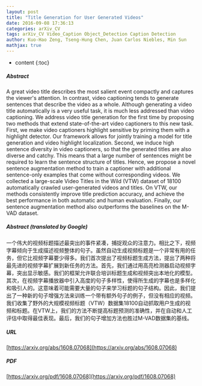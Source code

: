 ```yaml
---
layout: post
title: "Title Generation for User Generated Videos"
date: 2016-09-08 17:36:13
categories: arXiv_CV
tags: arXiv_CV Video_Caption Object_Detection Caption Detection
author: Kuo-Hao Zeng, Tseng-Hung Chen, Juan Carlos Niebles, Min Sun
mathjax: true
---
```


* content
{:toc}

##### Abstract
A great video title describes the most salient event compactly and captures the viewer's attention. In contrast, video captioning tends to generate sentences that describe the video as a whole. Although generating a video title automatically is a very useful task, it is much less addressed than video captioning. We address video title generation for the first time by proposing two methods that extend state-of-the-art video captioners to this new task. First, we make video captioners highlight sensitive by priming them with a highlight detector. Our framework allows for jointly training a model for title generation and video highlight localization. Second, we induce high sentence diversity in video captioners, so that the generated titles are also diverse and catchy. This means that a large number of sentences might be required to learn the sentence structure of titles. Hence, we propose a novel sentence augmentation method to train a captioner with additional sentence-only examples that come without corresponding videos. We collected a large-scale Video Titles in the Wild (VTW) dataset of 18100 automatically crawled user-generated videos and titles. On VTW, our methods consistently improve title prediction accuracy, and achieve the best performance in both automatic and human evaluation. Finally, our sentence augmentation method also outperforms the baselines on the M-VAD dataset.

##### Abstract (translated by Google)
一个伟大的视频标题描述最突出的事件紧凑，捕捉观众的注意力。相比之下，视频字幕倾向于生成描述视频整体的句子。虽然自动生成视频标题是一个非常有用的任务，但它比视频字幕要少得多。我们首次提出了视频标题生成方法，提出了两种将最先进的视频字幕扩展到新任务的方法。首先，我们通过用高亮检测器启动视频字幕，突出显示敏感。我们的框架允许联合培训标题生成和视频突出本地化的模型。其次，在视频字幕播放器中引入高度的句子多样性，使得所生成的字幕也是多样化和吸引人的。这意味着可能需要大量的句子来学习标题的句子结构。因此，我们提出了一种新的句子增强方法来训练一个带有额外句子的例子，但没有相应的视频。我们收集了野外的大规模视频标题（VTW）数据集18100自动抓取用户生成的视频和标题。在VTW上，我们的方法不断提高标题预测的准确性，并在自动和人工评估中取得最佳表现。最后，我们的句子增加方法也胜过M-VAD数据集的基线。

##### URL
[https://arxiv.org/abs/1608.07068](https://arxiv.org/abs/1608.07068)

##### PDF
[https://arxiv.org/pdf/1608.07068](https://arxiv.org/pdf/1608.07068)

